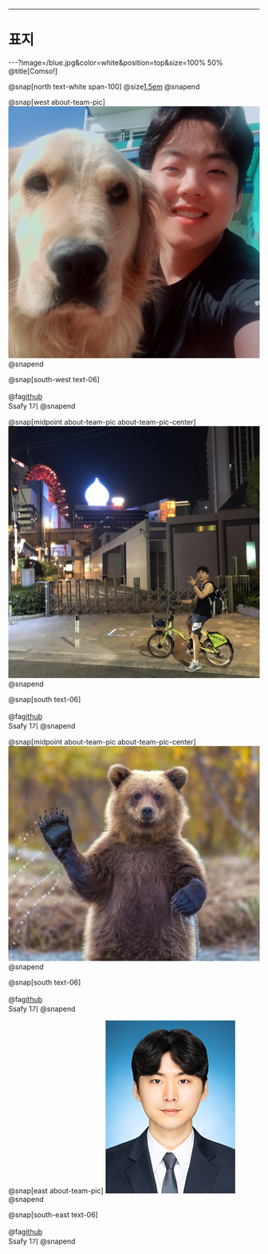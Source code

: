---
# 표지

---?image=/blue.jpg&color=white&position=top&size=100% 50% 
@title[Comso!]

@snap[north text-white span-100]
@size[1.5em](Comso!)
@snapend

@snap[west about-team-pic]
![kgh](kgh.jpg)
@snapend

@snap[south-west text-06]
<br><br>
@fa[github](권경훈)
<br>
Ssafy 1기
@snapend

@snap[midpoint about-team-pic about-team-pic-center]
![jbb](jbb.jpg)
@snapend

@snap[south text-06]
<br><br>
@fa[github](전준범)
<br>
Ssafy 1기
@snapend

@snap[midpoint about-team-pic about-team-pic-center]
![sim_sangwoo](sim_sangwoo.jpg)
@snapend

@snap[south text-06]
<br><br>
@fa[github](심상우)
<br>
Ssafy 1기
@snapend

@snap[east about-team-pic]
![Taeho](Taeho.jpg)
@snapend

@snap[south-east text-06]
<br><br>
@fa[github](정태호)
<br>
Ssafy 1기
@snapend
